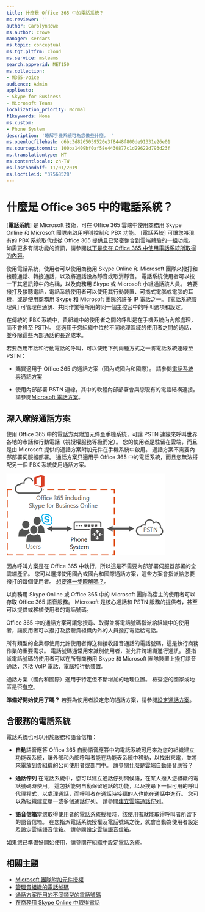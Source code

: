 ```yaml
---
title: 什麼是 Office 365 中的電話系統？
ms.reviewer: ''
author: CarolynRowe
ms.author: crowe
manager: serdars
ms.topic: conceptual
ms.tgt.pltfrm: cloud
ms.service: msteams
search.appverid: MET150
ms.collection:
- M365-voice
audience: Admin
appliesto:
- Skype for Business
- Microsoft Teams
localization_priority: Normal
f1keywords: None
ms.custom:
- Phone System
description: '瞭解手機系統可為您做些什麼。 '
ms.openlocfilehash: d6bc3d8265059520e3f8448f800de91331e26e01
ms.sourcegitcommit: 100ba1409bf0af58e4430877c1d29622d793d23f
ms.translationtype: MT
ms.contentlocale: zh-TW
ms.lasthandoff: 11/01/2019
ms.locfileid: "37568528"
---
```

# <a name="what-is-phone-system-in-office-365"></a>什麼是 Office 365 中的電話系統？

[**電話系統**] 是 Microsoft 技術，可在 Office 365 雲端中使用商務用 Skype Online 和 Microsoft 團隊來啟用呼叫控制和 PBX 功能。 [電話系統] 可讓您將現有的 PBX 系統取代成從 Office 365 提供且已緊密整合到雲端體驗的一組功能。 如需更多有關功能的資訊，請參閱[以下是您在 Office 365 中使用電話系統所取得的內容](here-s-what-you-get-with-phone-system.md)。
  
使用電話系統，使用者可以使用商務用 Skype Online 和 Microsoft 團隊來撥打和接聽通話、轉接通話，以及將通話設為靜音或取消靜音。 電話系統使用者可以按一下其通訊錄中的名稱，以及商務用 Skype 或 Microsoft 小組通話該人員。 若要撥打及接聽電話，電話系統使用者可以使用其行動裝置、可擕式電腦或電腦的耳機，或是使用商務用 Skype 和 Microsoft 團隊的許多 IP 電話之一。 [電話系統管理員] 可管理在通訊、共同作業等所用的同一個主控台中的呼叫選項和設定。
  
在傳統的 PBX 系統中，貴組織中的使用者之間的呼叫是在手機系統內內部處理，而不會移至 PSTN。 這適用于您組織中位於不同地理區域的使用者之間的通話，並移除這些內部通話的長途成本。
  
若要啟用市話和行動電話的呼叫，可以使用下列兩種方式之一將電話系統連線至 PSTN：
  
- 購買適用于 Office 365 的通話方案（國內或國內和國際）。 請參閱[電話系統與通話方案](calling-plan-landing-page.md)

- 使用內部部署 PSTN 連線，其中的軟體內部部署會與您現有的電話結構連接。 請參閱[Microsoft 電話方案](https://docs.microsoft.com/SkypeForBusiness/hybrid/msft-telephony-solutions)。

## <a name="more-about-calling-plans"></a>深入瞭解通話方案

使用 Office 365 中的電話方案附加元件至手機系統，可讓 PSTN 連線來呼叫世界各地的市話和行動電話（視授權服務等級而定）。 您的使用者是駐留在雲端，而且是由 Microsoft 提供的通話方案附加元件在手機系統中啟用。 通話方案不需要內部部署伺服器部署。 通話方案只適用于 Office 365 中的電話系統，而且您無法搭配另一個 PBX 系統使用通話方案。

![顯示含 PSTN 通話之雲端 PBX 的拓撲圖](media/3e847ec3-f441-4833-8616-c5ebab094e3e.png)

因為呼叫方案是在 Office 365 中執行，所以這是不需要內部部署伺服器部署的全雲端產品。 您可以選擇使用國內或國內和國際通話方案，這些方案會指派給您要撥打的每個使用者。 [想要進一步瞭解嗎？](calling-plan-landing-page.md)。
  
以商務用 Skype Online 或 Office 365 中的 Microsoft 團隊為宿主的使用者可以存取 Office 365 語音服務。 Microsoft 是核心通話和 PSTN 服務的提供者，甚至可以提供或移植使用者的電話號碼。
  
Office 365 中的通話方案可讓您搜尋、取得並將電話號碼指派給組織中的使用者，讓使用者可以撥打及接聽貴組織內外的人員撥打電話給電話。
  
所有類型的企業都使用允許使用者傳送和接收語音通話的電話號碼，這是執行商務作業的重要需求。 電話號碼通常用來識別使用者，並允許跨組織進行通訊。 獲指派電話號碼的使用者可以在所有商務用 Skype 和 Microsoft 團隊裝置上撥打語音通話，包括 VoIP 電話、電腦和行動裝置。

通話方案（國內和國際）適用于特定但不斷增加的地理位置。 檢查您的國家或地區是否[有空](country-and-region-availability-for-audio-conferencing-and-calling-plans/country-and-region-availability-for-audio-conferencing-and-calling-plans.md)。

**準備好開始使用了嗎？**  若要為使用者設定您的通話方案，請參閱[設定通話方案](set-up-calling-plans.md)。  

## <a name="phone-system-with-services"></a>含服務的電話系統

 電話系統也可以用於服務和語音信箱：

- **自動**語音應答 Office 365 自動語音應答中的電話系統可用來為您的組織建立功能表系統，讓外部和內部呼叫者能在功能表系統中移動，以找出來電，並將來電放到貴組織的公司使用者或部門中。 請參閱[什麼是雲端自動](what-are-phone-system-auto-attendants.md)語音應答？

- **通話佇列** 在電話系統中，您可以建立通話佇列問候語，在某人撥入您組織的電話號碼時使用。 這包括能夠自動保留通話的功能，以及搜尋下一個可用的呼叫代理程式，以處理通話，而呼叫者在通話時接聽的人也能在通話中進行。 您可以為組織建立單一或多個通話佇列。 請參閱[建立雲端通話佇列](/SkypeForBusiness/what-is-phone-system-in-office-365/create-a-phone-system-call-queue)。

- **語音信箱**當您取得使用者的電話系統授權時，該使用者就能取得呼叫者所留下的語音信箱。 在您指派電話系統授權及電話號碼之後，就會自動為使用者設定及設定雲端語音信箱。 請參閱[設定雲端語音信箱](set-up-phone-system-voicemail.md)。

如果您已準備好開始使用，請參閱[在組織中設定電話系統](setting-up-your-phone-system.md)。

## <a name="related-topics"></a>相關主題

- [Microsoft 團隊附加元件授權](teams-add-on-licensing/microsoft-teams-add-on-licensing.md)
- [管理貴組織的電話號碼](manage-phone-numbers-for-your-organization/manage-phone-numbers-for-your-organization.md)
- [通話方案所用的不同類型的電話號碼](different-kinds-of-phone-numbers-used-for-calling-plans.md)
- [在商務用 Skype Online 中取得電話](/skypeforbusiness/what-is-phone-system-in-office-365/getting-phones-for-skype-for-business-online/getting-phones-for-skype-for-business-online)
